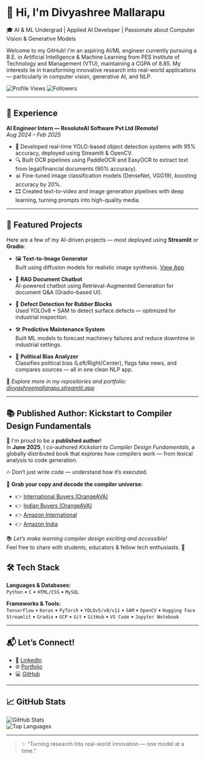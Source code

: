 # 👋 Hi, I'm Divyashree Mallarapu

🎓 AI & ML Undergrad | Applied AI Developer | Passionate about Computer Vision & Generative Models

Welcome to my GitHub! I'm an aspiring AI/ML engineer currently pursuing a B.E. in Artificial Intelligence & Machine Learning from PES Institute of Technology and Management (VTU), maintaining a CGPA of 8.85. My interests lie in transforming innovative research into real-world applications — particularly in computer vision, generative AI, and NLP.

![Profile Views](https://komarev.com/ghpvc/?username=divyam5858&color=brightgreen)
![Followers](https://img.shields.io/github/followers/divyam5858?label=Followers&style=social)

---

## 💼 Experience

**AI Engineer Intern — ResoluteAI Software Pvt Ltd (Remote)**  
*Aug 2024 – Feb 2025*

- 🧠 Developed real-time YOLO-based object detection systems with 95% accuracy, deployed using Streamlit & OpenCV.
- 🔍 Built OCR pipelines using PaddleOCR and EasyOCR to extract text from legal/financial documents (90% accuracy).
- 📊 Fine-tuned image classification models (DenseNet, VGG19), boosting accuracy by 20%.
- 🎞️ Created text-to-video and image generation pipelines with deep learning, turning prompts into high-quality media.
---

## 🚀 Featured Projects

Here are a few of my AI-driven projects — most deployed using **Streamlit** or **Gradio**:

- 🖼️ **Text-to-Image Generator**  
  Built using diffusion models for realistic image synthesis. [View App](https://aiimagegenerater.streamlit.app)

- 💬 **RAG Document Chatbot**  
  AI-powered chatbot using Retrieval-Augmented Generation for document Q&A (Gradio-based UI).

- 🧪 **Defect Detection for Rubber Blocks**  
  Used YOLOv8 + SAM to detect surface defects — optimized for industrial inspection.

- 🛠️ **Predictive Maintenance System**  
  Built ML models to forecast machinery failures and reduce downtime in industrial settings.

- 📰 **Political Bias Analyzer**  
  Classifies political bias (Left/Right/Center), flags fake news, and compares sources — all in one clean NLP app.

🧪 *Explore more in my repositories and portfolio: [divyashreemallarapu.streamlit.app](https://divyashreemallarapu.streamlit.app)*

---

## 📚 Published Author: Kickstart to Compiler Design Fundamentals

📘 I'm proud to be a **published author**!  
In **June 2025**, I co-authored *Kickstart to Compiler Design Fundamentals*, a globally distributed book that explores how compilers work — from lexical analysis to code generation.

🔥 Don’t just write code — understand how it’s executed.  

🛒 **Grab your copy and decode the compiler universe:**

- 👉 [International Buyers (OrangeAVA)](https://orangeava.com/products/kickstart-compiler-design-fundamentals)  
- 👉 [Indian Buyers (OrangeAVA)](https://orangeava.in/products/kickstart-compiler-design-fundamentals)  
- 👉 [Amazon International](https://shorturl.at/xUHdt)  
- 👉 [Amazon India](https://shorturl.at/zqMaj)

📚 *Let’s make learning compiler design exciting and accessible!*  
Feel free to share with students, educators & fellow tech enthusiasts. 🚀

## 🛠️ Tech Stack

**Languages & Databases:**  
`Python` • `C` • `HTML/CSS` • `MySQL`  

**Frameworks & Tools:**  
`TensorFlow` • `Keras` • `PyTorch` • `YOLOv5/v8/v11` • `SAM` • `OpenCV` • `Hugging Face`  
`Streamlit` • `Gradio` • `GCP` • `Git` • `GitHub` • `VS Code` • `Jupyter Notebook`

---

## 📬 Let’s Connect!

- 🔗 [LinkedIn](https://www.linkedin.com/in/divyashree-mallarapu)  
- 🌐 [Portfolio](https://divyashreemallarapu.streamlit.app/)  
- 💻 [GitHub](https://github.com/divyam5858)

---

## 📈 GitHub Stats

![GitHub Stats](https://github-readme-stats.vercel.app/api?username=divyam5858&show_icons=true&theme=radical)  
![Top Languages](https://github-readme-stats.vercel.app/api/top-langs/?username=divyam5858&layout=compact&theme=radical)

---

> ✨ “Turning research into real-world innovation — one model at a time.”
